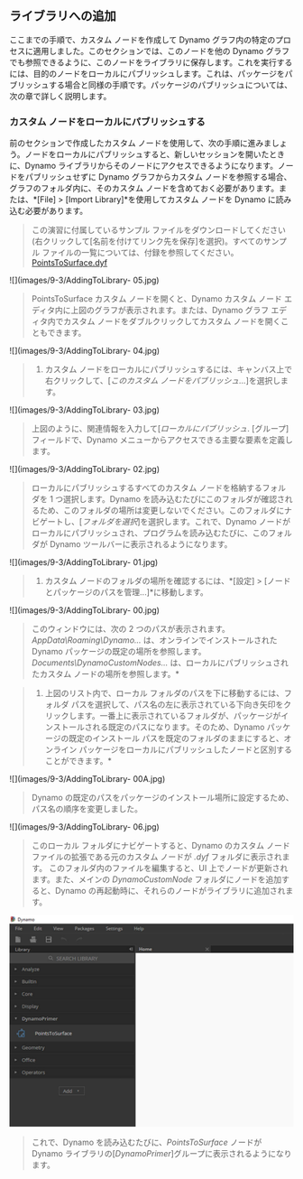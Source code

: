 

## ライブラリへの追加

ここまでの手順で、カスタム ノードを作成して Dynamo グラフ内の特定のプロセスに適用しました。このセクションでは、このノードを他の Dynamo グラフでも参照できるように、このノードをライブラリに保存します。これを実行するには、目的のノードをローカルにパブリッシュします。これは、パッケージをパブリッシュする場合と同様の手順です。パッケージのパブリッシュについては、次の章で詳しく説明します。

### カスタム ノードをローカルにパブリッシュする

前のセクションで作成したカスタム ノードを使用して、次の手順に進みましょう。ノードをローカルにパブリッシュすると、新しいセッションを開いたときに、Dynamo ライブラリからそのノードにアクセスできるようになります。ノードをパブリッシュせずに Dynamo グラフからカスタム ノードを参照する場合、グラフのフォルダ内に、そのカスタム ノードを含めておく必要があります。または、*[File] > [Import Library]*を使用してカスタム ノードを Dynamo に読み込む必要があります。

> この演習に付属しているサンプル ファイルをダウンロードしてください(右クリックして[名前を付けてリンク先を保存]を選択)。すべてのサンプル ファイルの一覧については、付録を参照してください。[PointsToSurface.dyf](datasets/9-3/PointsToSurface.dyf)

![](images/9-3/AddingToLibrary- 05.jpg)

> PointsToSurface カスタム ノードを開くと、Dynamo カスタム ノード エディタ内に上図のグラフが表示されます。または、Dynamo グラフ エディタ内でカスタム ノードをダブルクリックしてカスタム ノードを開くこともできます。

![](images/9-3/AddingToLibrary- 04.jpg)

> 1. カスタム ノードをローカルにパブリッシュするには、キャンバス上で右クリックして、[*このカスタム ノードをパブリッシュ...*]を選択します。

![](images/9-3/AddingToLibrary- 03.jpg)

> 上図のように、関連情報を入力して[*ローカルにパブリッシュ*. [グループ]フィールドで、Dynamo メニューからアクセスできる主要な要素を定義します。

![](images/9-3/AddingToLibrary- 02.jpg)

> ローカルにパブリッシュするすべてのカスタム ノードを格納するフォルダを 1 つ選択します。Dynamo を読み込むたびにこのフォルダが確認されるため、このフォルダの場所は変更しないでください。このフォルダにナビゲートし、[*フォルダを選択*]を選択します。これで、Dynamo ノードがローカルにパブリッシュされ、プログラムを読み込むたびに、このフォルダが Dynamo ツールバーに表示されるようになります。

![](images/9-3/AddingToLibrary- 01.jpg)

> 1. カスタム ノードのフォルダの場所を確認するには、*[設定] > [ノードとパッケージのパスを管理...]*に移動します。

![](images/9-3/AddingToLibrary- 00.jpg)

> このウィンドウには、次の 2 つのパスが表示されます。*AppData\Roaming\Dynamo...* は、オンラインでインストールされた Dynamo パッケージの既定の場所を参照します。 *Documents\DynamoCustomNodes...* は、ローカルにパブリッシュされたカスタム ノードの場所を参照します。*

> 1. 上図のリスト内で、ローカル フォルダのパスを下に移動するには、フォルダ パスを選択して、パス名の左に表示されている下向き矢印をクリックします。一番上に表示されているフォルダが、パッケージがインストールされる既定のパスになります。そのため、Dynamo パッケージの既定のインストール パスを既定のフォルダのままにすると、オンライン パッケージをローカルにパブリッシュしたノードと区別することができます。*

![](images/9-3/AddingToLibrary- 00A.jpg)

> Dynamo の既定のパスをパッケージのインストール場所に設定するため、パス名の順序を変更しました。

![](images/9-3/AddingToLibrary- 06.jpg)

> このローカル フォルダにナビゲートすると、Dynamo のカスタム ノード ファイルの拡張である元のカスタム ノードが *.dyf* フォルダに表示されます。 このフォルダ内のファイルを編集すると、UI 上でノードが更新されます。また、メインの *DynamoCustomNode* フォルダにノードを追加すると、Dynamo の再起動時に、それらのノードがライブラリに追加されます。

![](images/9-3/library.jpg)

> これで、Dynamo を読み込むたびに、*PointsToSurface* ノードが Dynamo ライブラリの[*DynamoPrimer*]グループに表示されるようになります。

